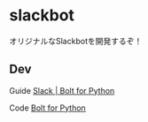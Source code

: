 # slackbot

オリジナルなSlackbotを開発するぞ！

## Dev

Guide [Slack | Bolt for Python](https://slack.dev/bolt-python/tutorial/getting-started)

Code [Bolt for Python](https://github.com/slackapi/bolt-python)
